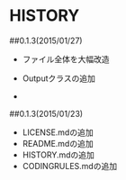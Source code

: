 ﻿# HISTORY
##0.1.3(2015/01/27)

* ファイル全体を大幅改造

 * Outputクラスの追加

 * 

##0.1.3(2015/01/23)

 * LICENSE.mdの追加
 * README.mdの追加
 * HISTORY.mdの追加
 * CODINGRULES.mdの追加